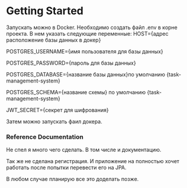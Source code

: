 # Getting Started

Запускать можно в Docker.
Необходимо создать файл .env в корне проекта.
В нем указать следующие переменные:
HOST={адрес расположение базы данных в докер}

POSTGRES_USERNAME={имя пользователя для базы данных}

POSTGRES_PASSWORD={пароль для базы данных}

POSTGRES_DATABASE={название базы данных}по умолчанию {task-management-system}

POSTGRES_SCHEMA={название схемы} по умолчанию {task-management-system}

JWT_SECRET={секрет для шифрования}


Затем можно запускать фаил докера. 


### Reference Documentation

Не спел я много чего сделать. В том числе и документацию.

Так же не сделана регистрация. И приложение на полностью хочет работать после попытки перевести его на JPA.

В любом случае планирую все это доделать позже.


